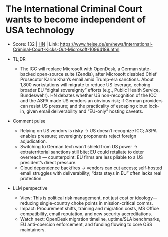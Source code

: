 # The International Criminal Court wants to become independent of USA technology

- Score: 132 | [HN](https://news.ycombinator.com/item?id=45759891) | Link: https://www.heise.de/en/news/International-Criminal-Court-Kicks-Out-Microsoft-10964189.html

- TL;DR
  - The ICC will replace Microsoft with OpenDesk, a German state-backed open-source suite (Zendis), after Microsoft disabled Chief Prosecutor Karim Khan’s email amid Trump-era sanctions. About 1,800 workstations will migrate to reduce US leverage, echoing broader EU “digital sovereignty” efforts (e.g., Public Health Service, Bundeswehr). HN debates whether US non-recognition of the ICC and the ASPA made US vendors an obvious risk; if German providers can resist US pressure; and the practicality of escaping cloud lock-in, given email deliverability and “EU-only” hosting caveats.

- Comment pulse
  - Relying on US vendors is risky → US doesn’t recognize ICC; ASPA enables pressure; sovereignty proponents reject foreign adjudication.
  - Switching to German tech won’t shield from US power → extraterritorial sanctions still bite; EU could retaliate to deter overreach — counterpoint: EU firms are less pliable to a US president’s direct pressure.
  - Cloud dependence backfires → vendors can cut access; self-hosted email struggles with deliverability; “data stays in EU” often lacks real protection.

- LLM perspective
  - View: This is political risk management, not just cost or ideology—reducing single-country choke points in mission-critical comms.
  - Impact: Procurement shifts, training and migration costs, MS Office compatibility, email reputation, and new security accreditations.
  - Watch next: OpenDesk migration timeline, uptime/SLA benchmarks, EU anti-coercion enforcement, and funding flowing to core OSS maintainers.
